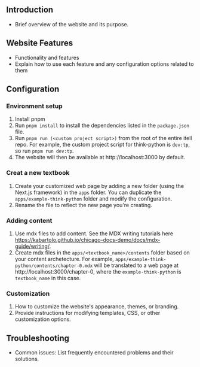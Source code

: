 ## Introduction
- Brief overview of the website and its purpose.

## Website Features
- Functionality and features
- Explain how to use each feature and any configuration options related to them

## Configuration
### Environment setup
1. Install pnpm
2. Run `pnpm install` to install the dependencies listed in the `package.json` file.
3. Run `pnpm run (<custom project script>)` from the root of the entire itell repo. For example, the custom project script for think-python is `dev:tp`, so run `pnpm run dev:tp`.
4. The website will then be available at http://localhost:3000 by default.

### Creat a new textbook
1. Create your customized web page by adding a new folder (using the Next.js framework) in the `apps` folder. You can duplicate the `apps/example-think-python` folder and modify the configuration. 
2. Rename the file to reflect the new page you're creating. 

### Adding content
1. Use mdx files to add content. See the MDX writing tutorials here https://kabartolo.github.io/chicago-docs-demo/docs/mdx-guide/writing/.
2. Create mdx files in the `apps/<textbook_name>/contents` folder based on your content archetecture. For example, `apps/example-think-python/contents/chapter-0.mdx` will be translated to a web page at http://localhost:3000/chapter-0, where the  `example-think-python` is `textbook_name` in this case. 

### Customization
1. How to customize the website's appearance, themes, or branding.
2. Provide instructions for modifying templates, CSS, or other customization options.

## Troubleshooting
- Common issues: List frequently encountered problems and their solutions.

